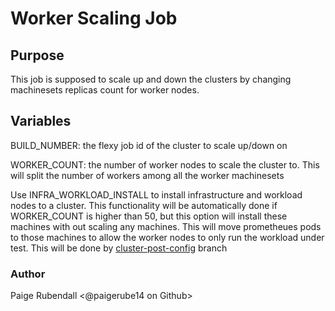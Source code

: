 # Worker Scaling Job


## Purpose

This job is supposed to scale up and down the clusters by changing machinesets replicas count for worker nodes.

## Variables 

BUILD_NUMBER: the flexy job id of the cluster to scale up/down on 

WORKER_COUNT: the number of worker nodes to scale the cluster to. This will split the number of workers among all the worker machinesets

Use INFRA_WORKLOAD_INSTALL to install infrastructure and workload nodes to a cluster. This functionality will be automatically done if WORKER_COUNT is higher than 50, but this option will install these machines with out scaling any machines. This will move prometheues pods to those machines to allow the worker nodes to only run the workload under test. This will be done by [cluster-post-config](https://github.com/openshift-qe/ocp-qe-perfscale-ci/tree/cluster-post-config) branch 


### Author
Paige Rubendall <@paigerube14 on Github>
